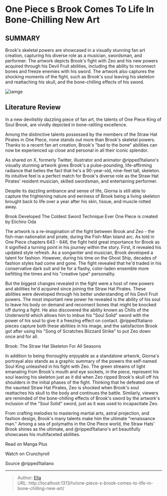 # One Piece s Brook Comes To Life In Bone-Chilling New Art


## SUMMARY 



  Brook&#39;s skeletal powers are showcased in a visually stunning fan art creation, capturing his diverse role as a musician, swordsman, and performer.   The artwork depicts Brook&#39;s fight with Zeo and his new powers acquired through his Devil Fruit abilities, including the ability to reconnect bones and freeze enemies with his sword.   The artwork also captures the shocking moments of the fight, such as Brook&#39;s soul leaving his skeleton and reattaching his skull, and the bone-chilling effects of his sword.  

![iamge](https://static1.srcdn.com/wordpress/wp-content/uploads/2024/01/one-piece_groovy-brooks.jpg)

## Literature Review
In a new devilishly dazzling piece of fan art, the talents of One Piece King of Soul Brook, are vividly depicted in bone-rattling excellence.




Among the distinctive talents possessed by the members of the Straw Hat Pirates in One Piece, none stands out more than Brook&#39;s skeletal powers. Thanks to a recent fan art creation, Brook&#39;s &#34;bad to the bone&#34; abilities can now be experienced up close and personal in all their iconic splendor.




As shared on X, formerly Twitter, illustrator and animator @ripped1taliano&#39;s visually stunning artwork gives Brook&#39;s a pulse-pounding, life-affirming radiance that belies the fact that he&#39;s a 90-year-old, nine-feet tall, skeleton. Its intuitive feel is a perfect match for Brook&#39;s diverse role as the Straw Hat Pirates&#39; resident musician, skilled swordsman, and entertaining performer.


 

Despite its dazzling ambiance and sense of life, Giorna is still able to capture the frightening nature and eeriness of Brook being a living skeleton brought back to life over a year after his skin, tissue, and muscle rotted away.


 Brook Developed The Coldest Sword Technique Ever 
One Piece is created by Eiichiro Oda
          




The artwork is a re-imagination of the fight between Brook and Zeo - the fish-man nationalist and pirate, during the Fish-Man Island arc. As told in One Piece chapters 643 - 646, the fight held great importance for Brook as it signified a turning point in his journey within the story. First, it revealed his updated style refresh. As a songwriter and musician, Brook developed a talent for fashion. However, during his time on the Ghost Ship, decades of fashion styles had come and gone. The fight revealed that he&#39;d traded in his conservative dark suit and tie for a flashy, color-laden ensemble more befitting the times and his &#34;creative type&#34; personality.

But the biggest changes revealed in the fight were a host of new powers and abilities he&#39;d acquired since joining the Straw Hat Pirates. These abilities were developed through his better understanding of his Devil Fruit powers. The most important new power he revealed is the ability of his soul to leave his body on demand and reconnect bones that might be knocked off during a fight. He also discovered the ability known as Chills of the Underworld which allows him to imbue his &#34;Soul Solid&#34; sword with the power of his soul to give it a freezing effect on contact. @ripped1taliano pieces capture both these abilities in his image, and the satisfaction Brook got after using his &#34;Song of Scratches Blizzard Strike&#34; to put Zeo down once and for all.






 Brook: The Straw Hat Skeleton For All Seasons 

 

In addition to being thoroughly enjoyable as a standalone artwork, Giorna&#39;s portrayal also stands as a graphic summary of the powers the self-named Soul King unleashed in his fight with Zeo. The green streams of light emanating from Brook&#39;s mouth and eye sockets, in the piece, represent his soul leaving his skeleton just as it did when Zeo ripped Brook&#39;s skull off his shoulders in the initial phases of the fight. Thinking that he defeated one of the vaunted Straw Hat Pirates, Zeo is shocked when Brook&#39;s soul reattaches his skull to the body and continues the battle. Similarly, viewers are reminded of the bone-chilling effects of Brook&#39;s sword by the artwork&#39;s inclusion of the &#34;Soul Solid&#34; sword, just as it was used to incapacitate Zeo.




From crafting melodies to mastering martial arts, astral projection, and fashion design, Brook&#39;s many talents make him the ultimate &#34;renaissance man.&#34; Among a sea of polymaths in the One Piece world, the Straw Hats&#39; Brook shines as the ultimate, and @ripped1taliano&#39;s art beautifully showcases his multifaceted abilities.

Read on Manga Plus

Watch on Crunchyroll

Source @ripped1taliano



---

> Author: [Ella](https://instagram.hk.cn/)  
> URL: http://localhost:1313/tv/one-piece-s-brook-comes-to-life-in-bone-chilling-new-art/  

